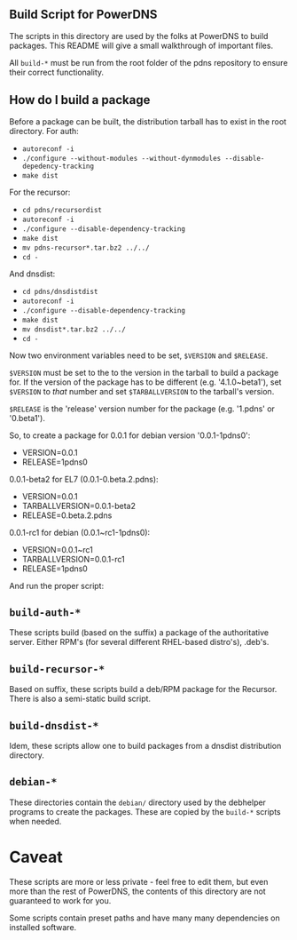 Build Script for PowerDNS
-------------------------
The scripts in this directory are used by the folks at PowerDNS to build
packages. This README will give a small walkthrough of important files.

All `build-*` must be run from the root folder of the pdns repository to ensure
their correct functionality.

## How do I build a package

Before a package can be built, the distribution tarball has to exist in the root
directory. For auth:

 * `autoreconf -i`
 * `./configure --without-modules --without-dynmodules --disable-depedency-tracking`
 * `make dist`

For the recursor:

 * `cd pdns/recursordist`
 * `autoreconf -i`
 * `./configure --disable-dependency-tracking`
 * `make dist`
 * `mv pdns-recursor*.tar.bz2 ../../`
 * `cd -`

And dnsdist:

 * `cd pdns/dnsdistdist`
 * `autoreconf -i`
 * `./configure --disable-dependency-tracking`
 * `make dist`
 * `mv dnsdist*.tar.bz2 ../../`
 * `cd -`

Now two environment variables need to be set, `$VERSION` and `$RELEASE`.

`$VERSION` must be set to the to the version in the tarball to build a package for.
If the version of the package has to be different (e.g. '4.1.0~beta1'), set
`$VERSION` to *that* number and set `$TARBALLVERSION` to the tarball's version.

`$RELEASE` is the 'release' version number for the package (e.g. '1.pdns' or
'0.beta1').

So, to create a package for 0.0.1 for debian version '0.0.1-1pdns0':

 * VERSION=0.0.1
 * RELEASE=1pdns0

0.0.1-beta2 for EL7 (0.0.1-0.beta.2.pdns):

 * VERSION=0.0.1
 * TARBALLVERSION=0.0.1-beta2
 * RELEASE=0.beta.2.pdns

0.0.1-rc1 for debian (0.0.1~rc1-1pdns0):

 * VERSION=0.0.1~rc1
 * TARBALLVERSION=0.0.1-rc1
 * RELEASE=1pdns0

And run the proper script:

## `build-auth-*`
These scripts build (based on the suffix) a package of the authoritative
server. Either RPM's (for several different RHEL-based distro's), .deb's.

## `build-recursor-*`
Based on suffix, these scripts build a deb/RPM package for the Recursor. There is
also a semi-static build script.

## `build-dnsdist-*`
Idem, these scripts allow one to build packages from a dnsdist distribution
directory.

## `debian-*`
These directories contain the `debian/` directory used by the debhelper programs
to create the packages. These are copied by the `build-*` scripts when needed.

# Caveat
These scripts are more or less private - feel free to edit them, but even
more than the rest of PowerDNS, the contents of this directory are not
guaranteed to work for you.

Some scripts contain preset paths and have many many dependencies on
installed software.
